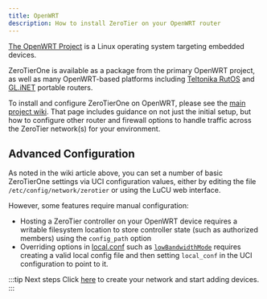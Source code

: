 ```yaml
---
title: OpenWRT
description: How to install ZeroTier on your OpenWRT router
---
```


[The OpenWRT Project](https://openwrt.org/) is a Linux operating system targeting embedded devices.

ZeroTierOne is available as a package from the primary OpenWRT project, as well as many OpenWRT-based platforms including [Teltonika RutOS](https://wiki.teltonika-networks.com/view/ZeroTier_Configuration) and [GL.iNET](https://docs.gl-inet.com/router/en/4/interface_guide/zerotier/) portable routers.

To install and configure ZeroTierOne on OpenWRT, please see the [main project wiki](https://openwrt.org/docs/guide-user/services/vpn/zerotier). That page includes guidance on not just the initial setup, but how to configure other router and firewall options to handle traffic across the ZeroTier network(s) for your environment.

## Advanced Configuration

As noted in the wiki article above, you can set a number of basic ZeroTierOne settings via UCI configuration values, either by editing the file `/etc/config/network/zerotier` or using the LuCU web interface.

However, some features require manual configuration:

- Hosting a ZeroTier controller on your OpenWRT device requires a writable filesystem location to store controller state (such as authorized members) using the `config_path` option
- Overriding options in [local.conf](/config#local-configuration-options) such as [`lowBandwidthMode`](/lbm) requires creating a valid local config file and then setting `local_conf` in the UCI configuration to point to it.

:::tip Next steps
Click [here](/start/) to create your network and start adding devices.
:::
